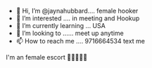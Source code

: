 - 👋 Hi, I’m @jaynahubbard.... female hooker 
- 👀 I’m interested .... in meeting and Hookup
- 🌱 I’m currently learning ... USA 
- 💞️ I’m looking to ...... meet up anytime
- 📫 How to reach me .... 9716664534 text me

<!---
jaynahubbard/jaynahubbard is a ✨ special ✨ repository because its `README.md` (this file) appears on your GitHub profile.
You can click the Preview link to take a look at your changes.
--->
I'm an female escort 🍆🍆😒💦💋 
